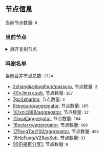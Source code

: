 
## 节点信息
当前节点数量: `0`
### 当前节点
<details>
  <summary>展开复制节点</summary>

    

</details>

### 鸣谢名单
当前合并节点总数: `1724`
- [2zhangkaiitugithub/passcro](https://github.com/zhangkaiitugithub/passcro), 节点数量: `2`
- [40xJins/x.sub](https://github.com/0xJins/x.sub), 节点数量: `167`
- [7go4sharing](https://github.com/go4sharing), 节点数量: `4`
- [8jieyou-io/aggregator](https://github.com/jieyou-io/aggregator), 节点数量: `165`
- [10/xnic888/aggregator](https://github.com/xnic888/aggregator), 节点数量: `12`
- [11liusil/aggregator](https://github.com/liusil/aggregator), 节点数量: `164`
- [16polarxy/aggregator](https://github.com/polarxy/aggregator), 节点数量: `560`
- [17PangTouY00/aggregator](https://github.com/PangTouY00/aggregator), 节点数量: `454`
- [18HeFung/V2RaySub](https://github.com/HeFung/V2RaySub), 节点数量: `33`
- [99电报群分享1](https://github.com/cdddbc/getAirport), 节点数量: `0`


